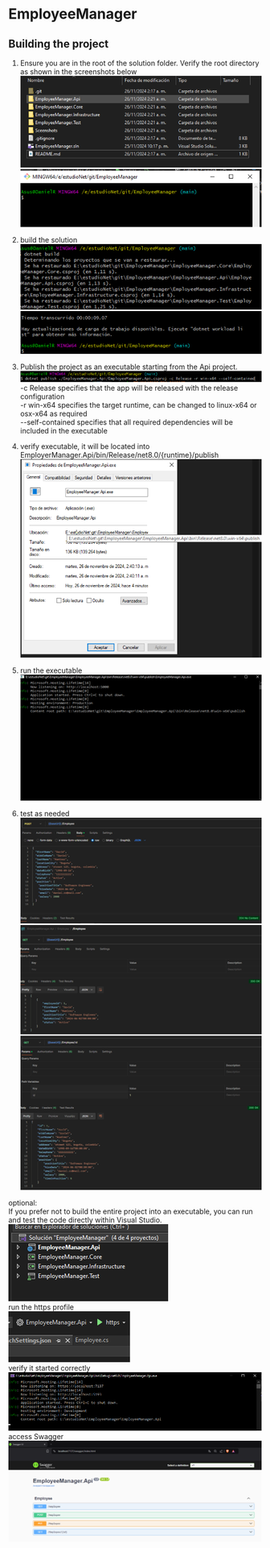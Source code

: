 # EmployeeManager

## Building the project
1. Ensure you are in the root of the solution folder. Verify the root directory as shown in the screenshots below  
![Screenshot 1](Screenshots/Root1.png)  
![Screenshot 2](Screenshots/Root2.png)  

2. build the solution  
![Screenshot 3](Screenshots/Build1.png)  
![Screenshot 4](Screenshots/Build2.png)  

3. Publish the project as an executable starting from the Api project.  
![Screenshot 5](Screenshots/Publish1.png)  
-c Release specifies that the app will be released with the release configuration  
-r win-x64 specifies the target runtime, can be changed to linux-x64 or osx-x64 as required  
--self-contained specifies that all required dependencies will be included in the executable   

4. verify executable, it will be located into EmployerManager.Api/bin/Release/net8.0/{runtime}/publish  
![Screenshot 5](Screenshots/Location1.png)  

5. run the executable  
![Screenshot 5](Screenshots/Run1.png)  

6. test as needed  
![Screenshot 6](Screenshots/Test1.png)  
![Screenshot 7](Screenshots/Test2.png)  
![Screenshot 8](Screenshots/Test3.png)  

optional:  
If you prefer not to build the entire project into an executable, you can run and test the code directly within Visual Studio.  
![Screenshot 9](Screenshots/Visual1.png)  
run the https profile  
![Screenshot 10](Screenshots/Visual2.png)  
verify it started correctly  
![Screenshot 11](Screenshots/Visual3.png)  
access Swagger  
![Screenshot 12](Screenshots/Visual4.png)  